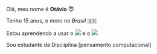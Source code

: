Olá, meu nome é **Otávio** :innocent:

Tenho 15 anos, e moro no *Brasil* :brazil:

Estou aprendendo a usar o ![](https://img.shields.io/badge/Scratch-4D97FF?style=for-the-badge&logo=Scratch&logoColor=white) e o ![](https://img.shields.io/badge/JavaScript-323330?style=for-the-badge&logo=javascript&logoColor=F7DF1E)

Sou estudante da Disciiplina [pensamento computacional]
